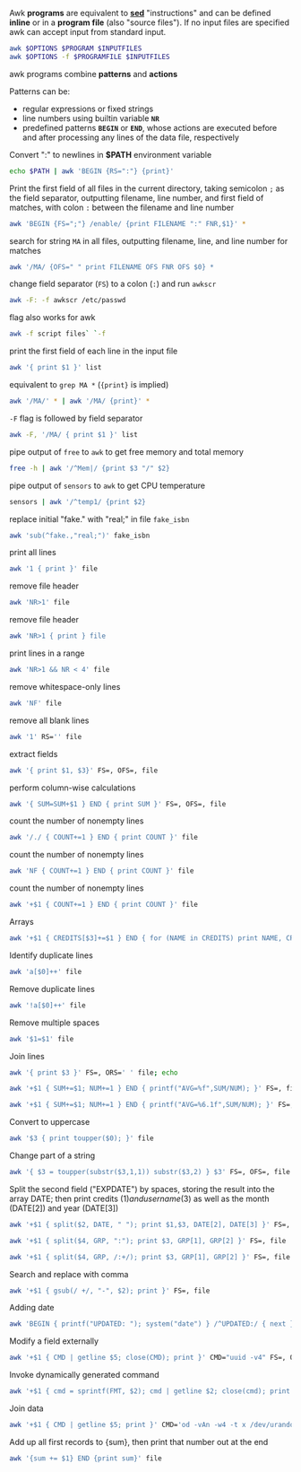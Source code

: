 Awk **programs** are equivalent to [**sed**](#sed) "instructions" and can be defined **inline** or in a **program file** (also "source files"). 
If no input files are specified awk can accept input from standard input.

```sh 
awk $OPTIONS $PROGRAM $INPUTFILES
awk $OPTIONS -f $PROGRAMFILE $INPUTFILES
```

awk programs combine **patterns** and **actions**

Patterns can be:

- regular expressions or fixed strings
- line numbers using builtin variable **`NR`**
- predefined patterns **`BEGIN`** or **`END`**, whose actions are executed before and after processing any lines of the data file, respectively

Convert ":" to newlines in **$PATH** environment variable
```sh
echo $PATH | awk 'BEGIN {RS=":"} {print}'
```

Print the first field of all files in the current directory, taking semicolon `;` as the field separator, outputting filename, line number, and first field of matches, with colon `:` between the filename and line number
```sh
awk 'BEGIN {FS=";"} /enable/ {print FILENAME ":" FNR,$1}' *
```
search for string `MA` in all files, outputting filename, line, and line number for matches
```sh
awk '/MA/ {OFS=" " print FILENAME OFS FNR OFS $0} *
``` 
change field separator (`FS`) to a colon (`:`) and run `awkscr`
```sh
awk -F: -f awkscr /etc/passwd
```
flag also works for awk
```sh
awk -f script files` `-f
```
print the first field of each line in the input file
```sh
awk '{ print $1 }' list
```
equivalent to `grep MA *` (`{print}` is implied)
```sh
awk '/MA/' * | awk '/MA/ {print}' *
```
`-F` flag is followed by field separator
```sh
awk -F, '/MA/ { print $1 }' list
```
pipe output of `free` to `awk` to get free memory and total memory
```sh
free -h | awk '/^Mem|/ {print $3 "/" $2}
```
pipe output of `sensors` to `awk` to get CPU temperature
```sh
sensors | awk '/^temp1/ {print $2}
```
replace initial "fake." with "real;" in file `fake_isbn`
```sh
awk 'sub(^fake.,"real;")' fake_isbn
```
print all lines
```sh
awk '1 { print }' file
```
remove file header
```sh
awk 'NR>1' file
```
remove file header
```sh
awk 'NR>1 { print } file
```
print lines in a range
```sh
awk 'NR>1 && NR < 4' file
```
remove whitespace-only lines
```sh
awk 'NF' file
```
remove all blank lines
```sh
awk '1' RS='' file
```
extract fields
```sh
awk '{ print $1, $3}' FS=, OFS=, file
```
perform column-wise calculations
```sh
awk '{ SUM=SUM+$1 } END { print SUM }' FS=, OFS=, file
```
count the number of nonempty lines
```sh
awk '/./ { COUNT+=1 } END { print COUNT }' file
```
count the number of nonempty lines
```sh
awk 'NF { COUNT+=1 } END { print COUNT }' file
```
count the number of nonempty lines
```sh
awk '+$1 { COUNT+=1 } END { print COUNT }' file
```
Arrays
```sh
awk '+$1 { CREDITS[$3]+=$1 } END { for (NAME in CREDITS) print NAME, CREDITS[NAME] }' FS=, file
```
Identify duplicate lines
```sh
awk 'a[$0]++' file
```
Remove duplicate lines
```sh
awk '!a[$0]++' file
```
Remove multiple spaces
```sh
awk '$1=$1' file
```
Join lines
```sh
awk '{ print $3 }' FS=, ORS=' ' file; echo
```
```sh
awk '+$1 { SUM+=$1; NUM+=1 } END { printf("AVG=%f",SUM/NUM); }' FS=, file` | format 
```
```sh
awk '+$1 { SUM+=$1; NUM+=1 } END { printf("AVG=%6.1f",SUM/NUM); }' FS=, file
```
Convert to uppercase 
```sh
awk '$3 { print toupper($0); }' file
```
Change part of a string
```sh
awk '{ $3 = toupper(substr($3,1,1)) substr($3,2) } $3' FS=, OFS=, file
```
Split the second field ("EXPDATE") by spaces, storing the result into the array DATE; then print credits ($1) and username ($3) as well as the month (DATE[2]) and year (DATE[3]) 
```sh
awk '+$1 { split($2, DATE, " "); print $1,$3, DATE[2], DATE[3] }' FS=, OFS=, file
```
```sh
awk '+$1 { split($4, GRP, ":"); print $3, GRP[1], GRP[2] }' FS=, file
```
```sh
awk '+$1 { split($4, GRP, /:+/); print $3, GRP[1], GRP[2] }' FS=, file
``` 
Search and replace with comma 
```sh
awk '+$1 { gsub(/ +/, "-", $2); print }' FS=, file
```
Adding date 
```sh
awk 'BEGIN { printf("UPDATED: "); system("date") } /^UPDATED:/ { next } 1' file
```
Modify a field externally 
```sh
awk '+$1 { CMD | getline $5; close(CMD); print }' CMD="uuid -v4" FS=, OFS=, file
```
Invoke dynamically generated command
```sh
awk '+$1 { cmd = sprintf(FMT, $2); cmd | getline $2; close(cmd); print }' FMT='date -I -d "%s"'  FS=, file
```
Join data
```sh
awk '+$1 { CMD | getline $5; print }' CMD='od -vAn -w4 -t x /dev/urandom' FS=, file
```
Add up all first records to {sum}, then print that number out at the end
```sh
awk '{sum += $1} END {print sum}' file
```
